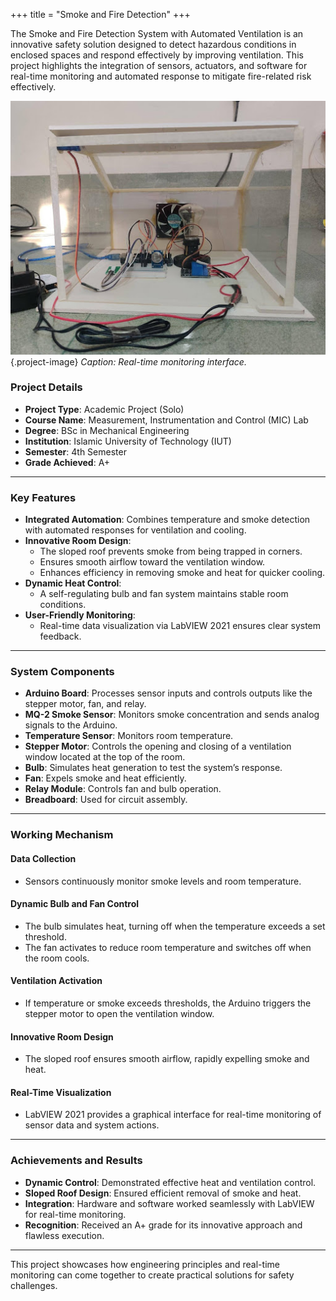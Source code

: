 +++
title = "Smoke and Fire Detection"
+++

The Smoke and Fire Detection System with Automated Ventilation is an innovative safety solution designed to detect hazardous conditions in enclosed spaces and respond effectively by improving ventilation. This project highlights the integration of sensors, actuators, and software for real-time monitoring and automated response to mitigate fire-related risk effectively.

<!--more-->
![Smoke Detection System](/images/smoke_detection_1.jpg){.project-image}
*Caption: Real-time monitoring interface.*
### Project Details
- **Project Type**: Academic Project (Solo)
- **Course Name**: Measurement, Instrumentation and Control (MIC) Lab
- **Degree**: BSc in Mechanical Engineering
- **Institution**: Islamic University of Technology (IUT)
- **Semester**: 4th Semester
- **Grade Achieved**: A+

---

### Key Features
- **Integrated Automation**:
  Combines temperature and smoke detection with automated responses for ventilation and cooling.
- **Innovative Room Design**:
    - The sloped roof prevents smoke from being trapped in corners.
    - Ensures smooth airflow toward the ventilation window.
    - Enhances efficiency in removing smoke and heat for quicker cooling.
- **Dynamic Heat Control**:
    - A self-regulating bulb and fan system maintains stable room conditions.
- **User-Friendly Monitoring**:
    - Real-time data visualization via LabVIEW 2021 ensures clear system feedback.

---

### System Components
- **Arduino Board**: Processes sensor inputs and controls outputs like the stepper motor, fan, and relay.
- **MQ-2 Smoke Sensor**: Monitors smoke concentration and sends analog signals to the Arduino.
- **Temperature Sensor**: Monitors room temperature.
- **Stepper Motor**: Controls the opening and closing of a ventilation window located at the top of the room.
- **Bulb**: Simulates heat generation to test the system’s response.
- **Fan**: Expels smoke and heat efficiently.
- **Relay Module**: Controls fan and bulb operation.
- **Breadboard**: Used for circuit assembly.

---

### Working Mechanism
#### Data Collection
- Sensors continuously monitor smoke levels and room temperature.

#### Dynamic Bulb and Fan Control
- The bulb simulates heat, turning off when the temperature exceeds a set threshold.
- The fan activates to reduce room temperature and switches off when the room cools.

#### Ventilation Activation
- If temperature or smoke exceeds thresholds, the Arduino triggers the stepper motor to open the ventilation window.

#### Innovative Room Design
- The sloped roof ensures smooth airflow, rapidly expelling smoke and heat.

#### Real-Time Visualization
- LabVIEW 2021 provides a graphical interface for real-time monitoring of sensor data and system actions.

---

### Achievements and Results
- **Dynamic Control**: Demonstrated effective heat and ventilation control.
- **Sloped Roof Design**: Ensured efficient removal of smoke and heat.
- **Integration**: Hardware and software worked seamlessly with LabVIEW for real-time monitoring.
- **Recognition**: Received an A+ grade for its innovative approach and flawless execution.

---

This project showcases how engineering principles and real-time monitoring can come together to create practical solutions for safety challenges.
